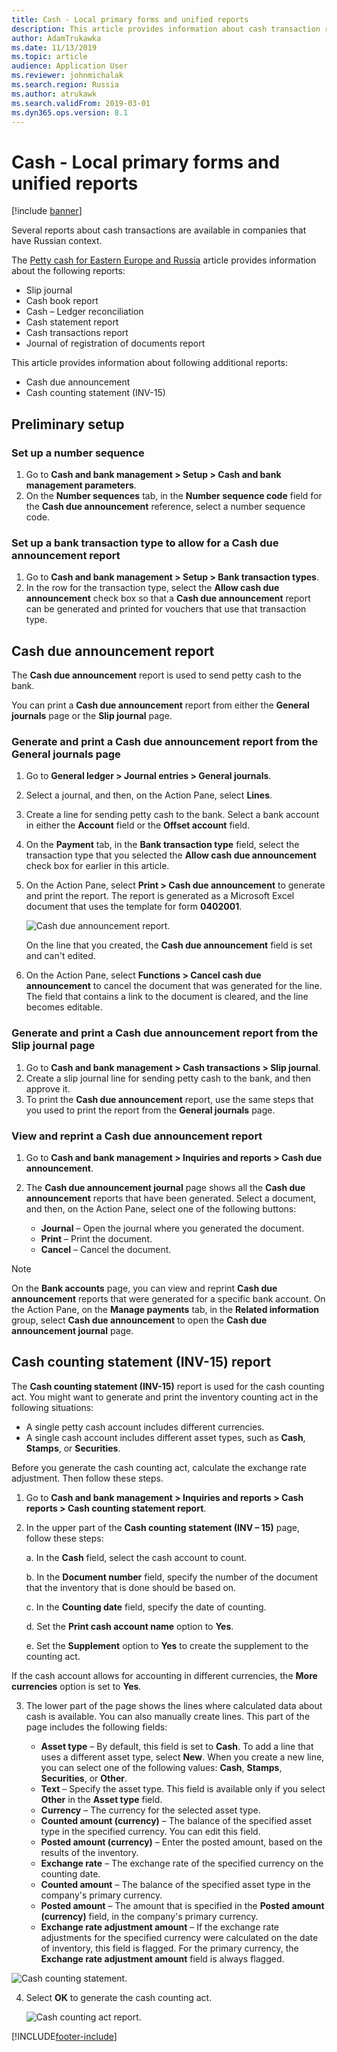 ```yaml
---
title: Cash - Local primary forms and unified reports
description: This article provides information about cash transaction reports that are available for companies with Russian context.
author: AdamTrukawka
ms.date: 11/13/2019
ms.topic: article
audience: Application User
ms.reviewer: johnmichalak
ms.search.region: Russia
ms.author: atrukawk
ms.search.validFrom: 2019-03-01
ms.dyn365.ops.version: 8.1
---
```


# Cash - Local primary forms and unified reports
[!include [banner](../../includes/banner.md)]


Several reports about cash transactions are available in companies that have Russian context.

The [Petty cash for Eastern Europe and Russia](../europe/emea-petty-cash.md) article provides information about the following reports:

- Slip journal
- Cash book report
- Cash – Ledger reconciliation
- Cash statement report
- Cash transactions report
- Journal of registration of documents report

This article provides information about following additional reports:

- Cash due announcement
- Cash counting statement (INV-15)

## Preliminary setup

### Set up a number sequence

1. Go to **Cash and bank management \> Setup \> Cash and bank management parameters**.
2. On the **Number sequences** tab, in the **Number sequence code** field for the **Cash due announcement** reference, select a number sequence code.

### Set up a bank transaction type to allow for a Cash due announcement report

1. Go to **Cash and bank management \> Setup \> Bank transaction types**.
2. In the row for the transaction type, select the **Allow cash due announcement** check box so that a **Cash due announcement** report can be generated and printed for vouchers that use that transaction type.

## Cash due announcement report

The **Cash due announcement** report is used to send petty cash to the bank.

You can print a **Cash due announcement** report from either the **General journals** page or the **Slip journal** page.

### Generate and print a Cash due announcement report from the General journals page

1. Go to **General ledger \> Journal entries \> General journals**.
2. Select a journal, and then, on the Action Pane, select **Lines**.
3. Create a line for sending petty cash to the bank. Select a bank account in either the **Account** field or the **Offset account** field.
4. On the **Payment** tab, in the **Bank transaction type** field, select the transaction type that you selected the **Allow cash due announcement** check box for earlier in this article.
5. On the Action Pane, select **Print \> Cash due announcement** to generate and print the report. The report is generated as a Microsoft Excel document that uses the template for form **0402001**.

    ![Cash due announcement report.](../media/cash-primary-01.png)
    
    On the line that you created, the **Cash due announcement** field is set and can't edited.

6. On the Action Pane, select **Functions \> Cancel cash due announcement** to cancel the document that was generated for the line. The field that contains a link to the document is cleared, and the line becomes editable.

### Generate and print a Cash due announcement report from the Slip journal page

1. Go to **Cash and bank management \> Cash transactions \> Slip journal**.
2. Create a slip journal line for sending petty cash to the bank, and then approve it.
3. To print the **Cash due announcement** report, use the same steps that you used to print the report from the **General journals** page.

### View and reprint a Cash due announcement report

1.  Go to **Cash and bank management \> Inquiries and reports \> Cash due announcement**.
2.  The **Cash due announcement journal** page shows all the **Cash due announcement** reports that have been generated. Select a document, and then, on the Action Pane, select one of the following buttons:

    - **Journal** – Open the journal where you generated the document.
    - **Print** – Print the document.
    - **Cancel** – Cancel the document.


> [!NOTE]  
> On the **Bank accounts** page, you can view and reprint **Cash due announcement** reports that were generated for a specific bank account. On the Action Pane, on the **Manage payments** tab, in the **Related information** group, select **Cash due announcement** to open the **Cash due announcement journal** page.

## Cash counting statement (INV-15) report

The **Cash counting statement (INV-15)** report is used for the cash counting act. You might want to generate and print the inventory counting act in the following situations:

-  A single petty cash account includes different currencies.
-  A single cash account includes different asset types, such as **Cash**, **Stamps**, or **Securities**.

Before you generate the cash counting act, calculate the exchange rate adjustment. Then follow these steps.

1. Go to **Cash and bank management \> Inquiries and reports \> Cash reports \> Cash counting statement report**.
2. In the upper part of the **Cash counting statement (INV – 15)** page, follow these steps:
    
      a. In the **Cash** field, select the cash account to count.  
     
      b. In the **Document number** field, specify the number of the document that the inventory that is done should be based on.
      
      c. In the **Counting date** field, specify the date of counting.
      
      d. Set the **Print cash account name** option to **Yes**.
      
      e. Set the **Supplement** option to **Yes** to create the supplement to the counting act.
            
If the cash account allows for accounting in different currencies, the **More currencies** option is set to **Yes**.

3. The lower part of the page shows the lines where calculated data about cash is available. You can also manually create lines. This part of the page includes the following fields:

    - **Asset type** – By default, this field is set to **Cash**. To add a line that uses a different asset type, select **New**. When you create a new line, you can select one of the following values: **Cash**, **Stamps**, **Securities**, or **Other**.
    - **Text** – Specify the asset type. This field is available only if you select **Other** in the **Asset type** field.
    - **Currency** – The currency for the selected asset type.
    - **Counted amount (currency)** – The balance of the specified asset type in the specified currency. You can edit this field.
    - **Posted amount (currency)** – Enter the posted amount, based on the results of the inventory.
    - **Exchange rate** – The exchange rate of the specified currency on the counting date.
    - **Counted amount** – The balance of the specified asset type in the company's primary currency.
    - **Posted amount** – The amount that is specified in the **Posted amount (currency)** field, in the company's primary currency.
    - **Exchange rate adjustment amount** – If the exchange rate adjustments for the specified currency were calculated on the date of inventory, this field is flagged. For the primary currency, the **Exchange rate adjustment amount** field is always flagged.

![Cash counting statement.](../media/cash-primary-02.png)

4. Select **OK** to generate the cash counting act.

    ![Cash counting act report.](../media/cash-primary-03.png)


[!INCLUDE[footer-include](../../../includes/footer-banner.md)]
